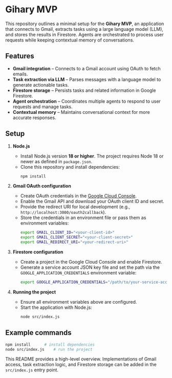 # Gihary MVP

This repository outlines a minimal setup for the **Gihary MVP**, an application that connects to Gmail, extracts tasks using a large language model (LLM), and stores the results in Firestore. Agents are orchestrated to process user requests while keeping contextual memory of conversations.

## Features

- **Gmail integration** – Connects to a Gmail account using OAuth to fetch emails.
- **Task extraction via LLM** – Parses messages with a language model to generate actionable tasks.
- **Firestore storage** – Persists tasks and related information in Google Firestore.
- **Agent orchestration** – Coordinates multiple agents to respond to user requests and manage tasks.
- **Contextual memory** – Maintains conversational context for more accurate responses.

## Setup

1. **Node.js**
   - Install Node.js version **18 or higher**. The project requires Node
     18 or newer as defined in `package.json`.
   - Clone this repository and install dependencies:
     ```bash
     npm install
     ```

2. **Gmail OAuth configuration**
   - Create OAuth credentials in the [Google Cloud Console](https://console.cloud.google.com/).
   - Enable the Gmail API and download your OAuth client ID and secret.
   - Provide the redirect URI for local development (e.g., `http://localhost:3000/oauth2callback`).
   - Store the credentials in an environment file or pass them as environment variables:
     ```bash
     export GMAIL_CLIENT_ID="<your-client-id>"
     export GMAIL_CLIENT_SECRET="<your-client-secret>"
     export GMAIL_REDIRECT_URI="<your-redirect-uri>"
     ```

3. **Firestore configuration**
   - Create a project in the Google Cloud Console and enable Firestore.
   - Generate a service account JSON key file and set the path via the `GOOGLE_APPLICATION_CREDENTIALS` environment variable:
     ```bash
     export GOOGLE_APPLICATION_CREDENTIALS="/path/to/your-service-account.json"
     ```

4. **Running the project**
   - Ensure all environment variables above are configured.
   - Start the application with Node.js:
     ```bash
     node src/index.js
     ```

## Example commands
```bash
npm install      # install dependencies
node src/index.js    # run the project
```

This README provides a high-level overview. Implementations of Gmail access, task extraction logic, and Firestore storage can be added in the `src/index.js` entry point.
